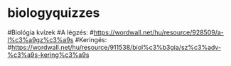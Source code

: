 # biologyquizzes
#Biológia kvízek
#A légzés:
#https://wordwall.net/hu/resource/928509/a-l%c3%a9gz%c3%a9s
#Keringés:
#https://wordwall.net/hu/resource/911538/biol%c3%b3gia/sz%c3%adv-%c3%a9s-kering%c3%a9s
